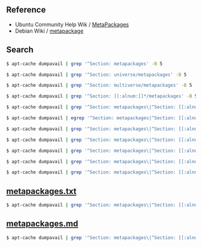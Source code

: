 
## Reference

* Ubuntu Community Help Wik / [MetaPackages](https://help.ubuntu.com/community/MetaPackages)
* Debian Wiki / [metapackage](https://wiki.debian.org/metapackage)

## Search


``` sh
$ apt-cache dumpavail | grep '^Section: metapackages' -B 5
```


``` sh
$ apt-cache dumpavail | grep '^Section: universe/metapackages' -B 5
```

``` sh
$ apt-cache dumpavail | grep '^Section: multiverse/metapackages' -B 5
```

``` sh
$ apt-cache dumpavail | grep '^Section: [[:alnum:]]*/metapackages' -B 5 | less
```

``` sh
$ apt-cache dumpavail | grep '^Section: metapackages\|^Section: [[:alnum:]]*/metapackages' -B 5 | less
```

``` sh
$ apt-cache dumpavail | egrep '^Section: metapackages|^Section: [[:alnum:]]*/metapackages' -B 5
```


``` sh
$ apt-cache dumpavail | grep '^Section: metapackages\|^Section: [[:alnum:]]*/metapackages' -B 5 | less
```


``` sh
$ apt-cache dumpavail | grep '^Section: metapackages\|^Section: [[:alnum:]]*/metapackages' -B 5 | grep '^Package:'
```

``` sh
$ apt-cache dumpavail | grep '^Section: metapackages\|^Section: [[:alnum:]]*/metapackages' -B 5 | grep '^Package:' | sort -u
```

``` sh
$ apt-cache dumpavail | grep '^Section: metapackages\|^Section: [[:alnum:]]*/metapackages' -B 5 | grep '^Package:' | sort -u | less
```

``` sh
$ apt-cache dumpavail | grep '^Section: metapackages\|^Section: [[:alnum:]]*/metapackages' -B 5 | grep '^Package:' | sort -u | awk -F ': ' '{print $2}'
```

## [metapackages.txt](metapackages.txt)

``` sh
$ apt-cache dumpavail | grep '^Section: metapackages\|^Section: [[:alnum:]]*/metapackages' -B 5 | grep '^Package:' | sort -u | awk -F ': ' '{print $2}' > metapackages.txt
```

## [metapackages.md](metapackages.md)

``` sh
$ apt-cache dumpavail | grep '^Section: metapackages\|^Section: [[:alnum:]]*/metapackages' -B 5 | grep '^Package:' | sort -u | awk -F ': ' '{printf "* [%s](https://packages.ubuntu.com/bionic/%s)\n", $2, $2}' > metapackages.md
```

